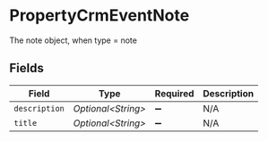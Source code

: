 # PropertyCrmEventNote

The note object, when type = note


## Fields

| Field               | Type                | Required            | Description         |
| ------------------- | ------------------- | ------------------- | ------------------- |
| `description`       | *Optional\<String>* | :heavy_minus_sign:  | N/A                 |
| `title`             | *Optional\<String>* | :heavy_minus_sign:  | N/A                 |